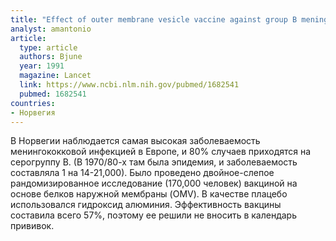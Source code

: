 ```yaml
---
title: "Effect of outer membrane vesicle vaccine against group B meningococcal disease in Norway"
analyst: amantonio
article:
  type: article
  authors: Bjune
  year: 1991
  magazine: Lancet
  link: https://www.ncbi.nlm.nih.gov/pubmed/1682541
  pubmed: 1682541
countries:
- Норвегия
---
```


В Норвегии наблюдается самая высокая заболеваемость менингококковой инфекцией в Европе, и 80% случаев приходятся на серогруппу В. (В 1970/80-х там была эпидемия, и заболеваемость составляла 1 на 14-21,000).
Было проведено двойное-слепое рандомизированное исследование (170,000 человек) вакциной на основе белков наружной мембраны (OMV). В качестве плацебо использовался гидроксид алюминия.
Эффективность вакцины составила всего 57%, поэтому ее решили не вносить в календарь прививок.
